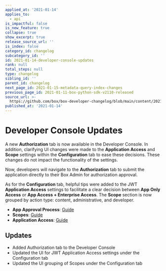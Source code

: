 ```yaml
---
applied_at: '2021-01-14'
applies_to:
  - api
is_impactful: false
is_new_feature: true
collapse: true
show_excerpt: true
release_source_url: ''
is_index: false
category_id: changelog
subcategory_id: ''
id: 2021-01-14-developer-console-updates
rank: null
total_steps: null
type: changelog
sibling_id: ''
parent_id: changelog
next_page_id: 2021-01-15-metadata-query-index-changes
previous_page_id: 2021-01-11-box-python-sdk-v2110-released
source_url: >-
  https://github.com/box/box-developer-changelog/blob/main/content/2021/01-14-developer-console-updates.md
published_at: '2021-01-14'
---
```

# Developer Console Updates

A new **Authorization** tab is now available in the Developer Console. In
addition, clarifying UI changes were made to the **Application Access** and
**Scope** settings within the **Configuration** tab to ease these decisions.
These changes do not impact the functionality of the settings.

<!-- more -->

Now, developers will navigate to the  **Authorization** tab to submit the
application directly to their Box Admin for authorization approval.

As for the **Configuration** tab, helpful tips were added to the JWT
**Application Access** settings to facilitate a clear decision
between **App Only Access** or **App Access + Enterprise Access**.
The **Scope** section is now grouped by action type: content, administrative,
and developer.


* **App Approval Process**: [Guide](g://applications/custom-apps/app-approval/)
* **Scopes**: [Guide](g://api-calls/permissions-and-errors/scopes/)
* **Application Access**:
[Guide](g://applications/custom-apps/jwt-setup/#application-access)

## Updates

* Added Authorization tab to the Developer Console
* Updated the UI for JWT Application Access settings under the Configuration tab
* Updated the UI grouping of Scopes under the Configuration tab